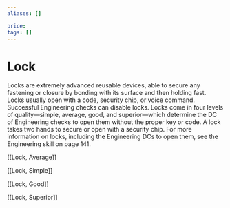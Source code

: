 ```yaml
---
aliases: []

price:  
tags: []
---
```


# Lock

Locks are extremely advanced reusable devices, able to secure any fastening or closure by bonding with its surface and then holding fast. Locks usually open with a code, security chip, or voice command. Successful Engineering checks can disable locks. Locks come in four levels of quality—simple, average, good, and superior—which determine the DC of Engineering checks to open them without the proper key or code. A lock takes two hands to secure or open with a security chip. For more information on locks, including the Engineering DCs to open them, see the Engineering skill on page 141.

[[Lock, Average]]

[[Lock, Simple]]

[[Lock, Good]]

[[Lock, Superior]]
